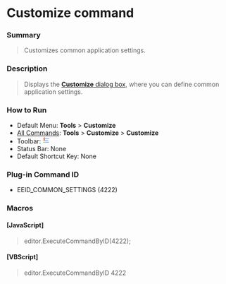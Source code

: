 # Customize command

### Summary

> Customizes common application settings.

### Description

> Displays the [**Customize** dialog box](../../dlg/customize/index),
> where you can define common application settings.

### How to Run

- Default Menu: **Tools** \> **Customize**
- [All Commands](all_commands): **Tools** >
**Customize** \> **Customize**
- Toolbar: ![](../../images/commonsettings.gif)
- Status Bar: None
- Default Shortcut Key: None

### Plug-in Command ID

- EEID\_COMMON\_SETTINGS (4222)

### Macros

#### \[JavaScript\]

> editor.ExecuteCommandByID(4222);

#### \[VBScript\]

> editor.ExecuteCommandByID 4222

